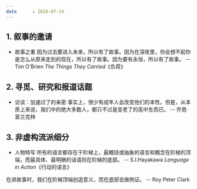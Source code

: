 ```yaml
---
date      : 2016-07-14
---
```



## 1. 叙事的邀请
- 故事之重
因为过去要进入未来，所以有了故事。因为在深夜里，你会想不起你是怎么从原来走到的现在，所以有了故事。因为要有永恒，所以有了故事。
    -- Tim O'Brien _The Things They Carried_《负荷》


## 2. 寻觅、研究和报道话题
- 访谈：加速过了的亲密
事实上，很少有成年人会改变他们的本性。但是，从本质上来说，我们中的绝大多数人，都只不过是变老了的高中生而已。
    -- 乔恩·富兰克林

## 3. 非虚构流派细分
- 人物特写
所有的语言都存在于阶梯上，最概括或抽象的语言和概念在阶梯的顶端，而最具体、最明确的话语则在阶梯的底部。
    -- S.I.Hayakawa _Language in Action_《行动的语言》

在讲故事时，我们在阶梯顶端创造意义，而在底部去做例证。
    -- Roy Peter Clark   
